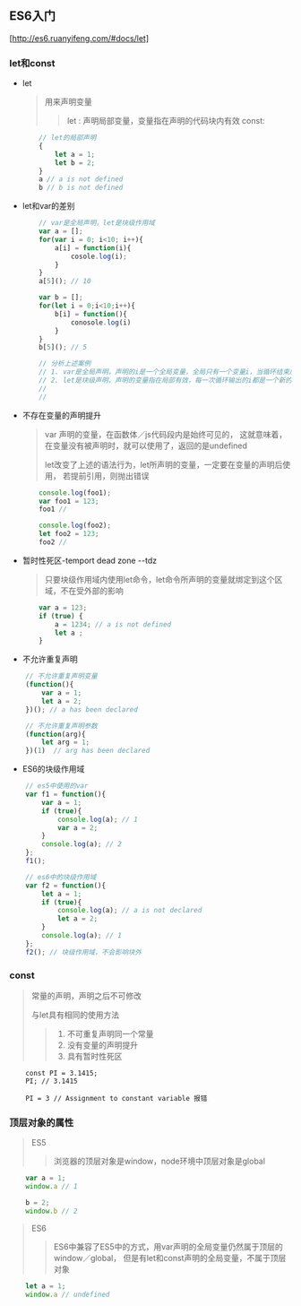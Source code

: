 ## ES6入门
[http://es6.ruanyifeng.com/#docs/let]
### let和const
+ let
	> 用来声明变量
	>> let : 声明局部变量，变量指在声明的代码块内有效
	>> const: 

	```js
		// let的局部声明
		{
			let a = 1;
			let b = 2;
		}
		a // a is not defined
		b // b is not defined
	```
+ let和var的差别
	```js
		// var是全局声明，let是块级作用域
		var a = [];
		for(var i = 0; i<10; i++){
			a[i] = function(i){
				cosole.log(i);
			}
		}
		a[5](); // 10

		var b = [];
		for(let i = 0;i<10;i++){
			b[i] = function(){
				conosole.log(i)
			}
		}
		b[5](); // 5

		// 分析上述案例
		// 1. var是全局声明，声明的i是一个全局变量，全局只有一个变量i，当循环结束后，变量i被赋值为10
		// 2. let是块级声明，声明的变量指在局部有效，每一次循环输出的i都是一个新的变量
		//
		//
	```
+ 不存在变量的声明提升
	> var 声明的变量，在函数体／js代码段内是始终可见的，
	这就意味着，在变量没有被声明时，就可以使用了，返回的是undefined
	> 
	> let改变了上述的语法行为，let所声明的变量，一定要在变量的声明后使用，
	若提前引用，则抛出错误
	```js
		console.log(foo1);
		var foo1 = 123;
		foo1 //

		console.log(foo2);
		let foo2 = 123; 
		foo2 //
	```
+ 暂时性死区-temport dead zone --tdz
	> 只要块级作用域内使用let命令，let命令所声明的变量就绑定到这个区域，不在受外部的影响
	```js
		var a = 123;
		if (true) {
			a = 1234; // a is not defined
			let a ;
		}
	```

+ 不允许重复声明
```js
	// 不允许重复声明变量
	(function(){
		var a = 1;
		let a = 2;
	})(); // a has been declared

	// 不允许重复声明参数
	(function(arg){
		let arg = 1;
	})(1)  // arg has been declared
```

+ ES6的块级作用域
```js
	// es5中使用的var
	var f1 = function(){
		var a = 1;
		if (true){
			console.log(a); // 1
			var a = 2;
		}
		console.log(a); // 2
	};
	f1();

	// es6中的块级作用域
	var f2 = function(){
		let a = 1;
		if (true){
			console.log(a); // a is not declared
			let a = 2;
		}
		console.log(a); // 1
	};
	f2(); // 块级作用域，不会影响块外
```

### const
> 常量的声明，声明之后不可修改
>
> 与let具有相同的使用方法
>> 1. 不可重复声明同一个常量
>> 2. 没有变量的声明提升
>> 3. 具有暂时性死区

```
	const PI = 3.1415;
	PI; // 3.1415

	PI = 3 // Assignment to constant variable 报错
```

### 顶层对象的属性
> ES5
>> 浏览器的顶层对象是window，node环境中顶层对象是global
```js
	var a = 1;
	window.a // 1

	b = 2;
	window.b // 2
```
> ES6
>> ES6中兼容了ES5中的方式，用var声明的全局变量仍然属于顶层的window／global，
>> 但是有let和const声明的全局变量，不属于顶层对象

```js
	let a = 1;
	window.a // undefined
```


